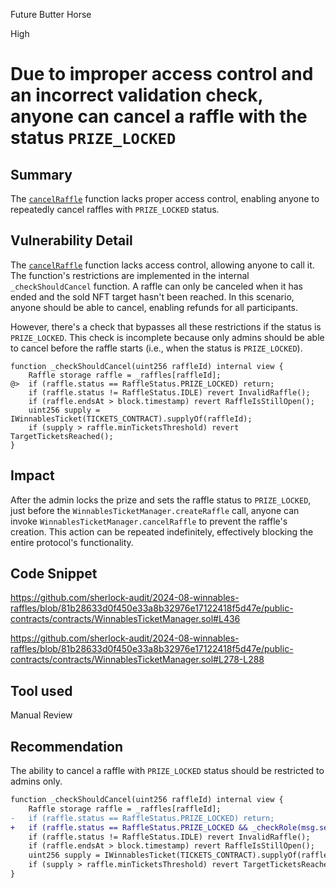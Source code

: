Future Butter Horse

High

# Due to improper access control and an incorrect validation check, anyone can cancel a raffle with the status `PRIZE_LOCKED`

## Summary

The [`cancelRaffle`](https://github.com/sherlock-audit/2024-08-winnables-raffles/blob/81b28633d0f450e33a8b32976e17122418f5d47e/public-contracts/contracts/WinnablesTicketManager.sol#L278-L288) function lacks proper access control, enabling anyone to repeatedly cancel raffles with `PRIZE_LOCKED` status.

## Vulnerability Detail

The [`cancelRaffle`](https://github.com/sherlock-audit/2024-08-winnables-raffles/blob/81b28633d0f450e33a8b32976e17122418f5d47e/public-contracts/contracts/WinnablesTicketManager.sol#L278-L288) function lacks access control, allowing anyone to call it. The function's restrictions are implemented in the internal `_checkShouldCancel` function. A raffle can only be canceled when it has ended and the sold NFT target hasn't been reached. In this scenario, anyone should be able to cancel, enabling refunds for all participants.

However, there's a check that bypasses all these restrictions if the status is `PRIZE_LOCKED`. This check is incomplete because only admins should be able to cancel before the raffle starts (i.e., when the status is `PRIZE_LOCKED`).

```solidity
function _checkShouldCancel(uint256 raffleId) internal view {
    Raffle storage raffle = _raffles[raffleId];
@>  if (raffle.status == RaffleStatus.PRIZE_LOCKED) return;
    if (raffle.status != RaffleStatus.IDLE) revert InvalidRaffle();
    if (raffle.endsAt > block.timestamp) revert RaffleIsStillOpen();
    uint256 supply = IWinnablesTicket(TICKETS_CONTRACT).supplyOf(raffleId);
    if (supply > raffle.minTicketsThreshold) revert TargetTicketsReached();
}
```

## Impact

After the admin locks the prize and sets the raffle status to `PRIZE_LOCKED`, just before the `WinnablesTicketManager.createRaffle` call, anyone can invoke `WinnablesTicketManager.cancelRaffle` to prevent the raffle's creation. This action can be repeated indefinitely, effectively blocking the entire protocol's functionality.

## Code Snippet

https://github.com/sherlock-audit/2024-08-winnables-raffles/blob/81b28633d0f450e33a8b32976e17122418f5d47e/public-contracts/contracts/WinnablesTicketManager.sol#L436

https://github.com/sherlock-audit/2024-08-winnables-raffles/blob/81b28633d0f450e33a8b32976e17122418f5d47e/public-contracts/contracts/WinnablesTicketManager.sol#L278-L288

## Tool used

Manual Review

## Recommendation

The ability to cancel a raffle with `PRIZE_LOCKED` status should be restricted to admins only.

```diff
function _checkShouldCancel(uint256 raffleId) internal view {
    Raffle storage raffle = _raffles[raffleId];
-   if (raffle.status == RaffleStatus.PRIZE_LOCKED) return;
+   if (raffle.status == RaffleStatus.PRIZE_LOCKED && _checkRole(msg.sender, 0)) return;
    if (raffle.status != RaffleStatus.IDLE) revert InvalidRaffle();
    if (raffle.endsAt > block.timestamp) revert RaffleIsStillOpen();
    uint256 supply = IWinnablesTicket(TICKETS_CONTRACT).supplyOf(raffleId);
    if (supply > raffle.minTicketsThreshold) revert TargetTicketsReached();
}
```